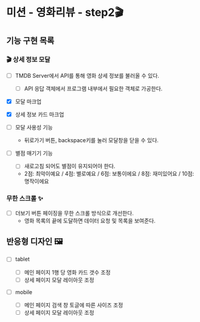 # 미션 - 영화리뷰 - step2🎬

## 기능 구현 목록

### 🎬 상세 정보 모달

- [ ] TMDB Server에서 API를 통해 영화 상세 정보를 불러올 수 있다.

  - [ ] API 응답 객체에서 프로그램 내부에서 필요한 객체로 가공한다.

- [x] 모달 마크업
- [x] 상세 정보 카드 마크업

- [ ] 모달 사용성 기능

  - 뒤로가기 버튼, backspace키를 눌러 모달창을 닫을 수 있다.

- [ ] 별점 매기기 기능
  - [ ] 새로고침 되어도 별점이 유지되어야 한다.
  - 2점: 최악이예요 / 4점: 별로예요 / 6점: 보통이에요 / 8점: 재미있어요 / 10점: 명작이에요

### 무한 스크롤 ✨

- [ ] 더보기 버튼 페이징을 무한 스크롤 방식으로 개선한다.
  - 영화 목록의 끝에 도달하면 데이터 요청 및 목록을 보여준다.

## 반응형 디자인 🖼

- [ ] tablet

  - [ ] 메인 페이지 1행 당 영화 카드 갯수 조정
  - [ ] 상세 페이지 모달 레이아웃 조정

- [ ] mobile
  - [ ] 메인 페이지 검색 창 토글에 따른 사이즈 조정
  - [ ] 상세 페이지 모달 레이아웃 조정
